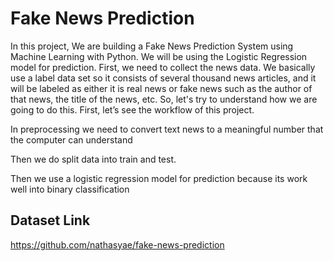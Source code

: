 # Fake News Prediction

In this project, We are building a Fake News Prediction System using Machine Learning with Python. We will be using the Logistic Regression model for prediction. First, we need to collect the news data. We basically use a label data set so it consists of several thousand news articles, and it will be labeled as either it is real news or fake news such as the author of that news, the title of the news, etc. So, let's try to understand how we are going to do this. First, let’s see the workflow of this project.


In preprocessing we need to convert text news to a meaningful number that the computer can understand

Then we do split data into train and test.

Then we use a logistic regression model for prediction because its work well into binary classification


## Dataset Link

https://github.com/nathasyae/fake-news-prediction
